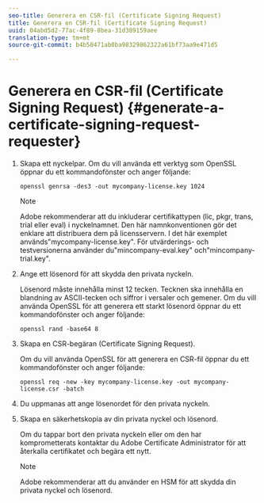 ```yaml
---
seo-title: Generera en CSR-fil (Certificate Signing Request)
title: Generera en CSR-fil (Certificate Signing Request)
uuid: 04abd5d2-77ac-4f89-8bea-31d389159aee
translation-type: tm+mt
source-git-commit: b4b50471ab0ba98329862322a61bf73aa9e471d5

---
```



# Generera en CSR-fil (Certificate Signing Request) {#generate-a-certificate-signing-request-requester}

1. Skapa ett nyckelpar. Om du vill använda ett verktyg som OpenSSL öppnar du ett kommandofönster och anger följande:

   ```
   openssl genrsa -des3 -out mycompany-license.key 1024
   ```

   >[!NOTE]
   >
   >Adobe rekommenderar att du inkluderar certifikattypen (lic, pkgr, trans, trial eller eval) i nyckelnamnet. Den här namnkonventionen gör det enklare att distribuera dem på licensservern. I det här exemplet används&quot;mycompany-license.key&quot;. För utvärderings- och testversionerna använder du&quot;mincompany-eval.key&quot; och&quot;mincompany-trial.key&quot;.

1. Ange ett lösenord för att skydda den privata nyckeln.

   Lösenord måste innehålla minst 12 tecken. Tecknen ska innehålla en blandning av ASCII-tecken och siffror i versaler och gemener. Om du vill använda OpenSSL för att generera ett starkt lösenord öppnar du ett kommandofönster och anger följande:

   ```
   openssl rand -base64 8
   ```

1. Skapa en CSR-begäran (Certificate Signing Request).

   Om du vill använda OpenSSL för att generera en CSR-fil öppnar du ett kommandofönster och anger följande:

   ```
   openssl req -new -key mycompany-license.key -out mycompany-license.csr -batch 
   ```

1. Du uppmanas att ange lösenordet för den privata nyckeln.
1. Skapa en säkerhetskopia av din privata nyckel och lösenord.

   Om du tappar bort den privata nyckeln eller om den har komprometterats kontaktar du Adobe Certificate Administrator för att återkalla certifikatet och begära ett nytt.

   >[!NOTE]
   >
   >Adobe rekommenderar att du använder en HSM för att skydda din privata nyckel och lösenord.

